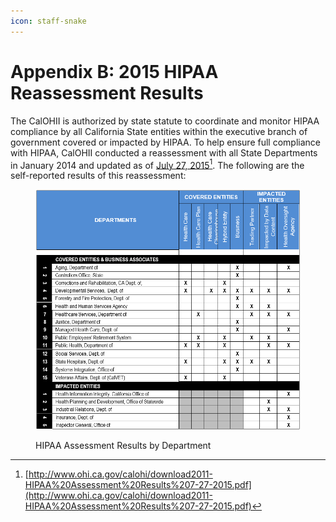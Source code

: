 ```yaml
---
icon: staff-snake
---
```


# Appendix B: 2015 HIPAA Reassessment Results

The CalOHII is authorized by state statute to coordinate and monitor HIPAA compliance by all California State entities within the executive branch of government covered or impacted by HIPAA. To help ensure full compliance with HIPAA, CalOHII conducted a reassessment with all State Departments in January 2014 and updated as of [July 27, 2015](#user-content-fn-1)[^1]. The following are the self-reported results of this reassessment:

<figure><img src="../.gitbook/assets/image (32).png" alt=""><figcaption><p>HIPAA Assessment Results by Department</p></figcaption></figure>

[^1]: [http://www.ohi.ca.gov/calohi/download2011-HIPAA%20Assessment%20Results%207-27-2015.pdf](http://www.ohi.ca.gov/calohi/download2011-HIPAA%20Assessment%20Results%207-27-2015.pdf)
